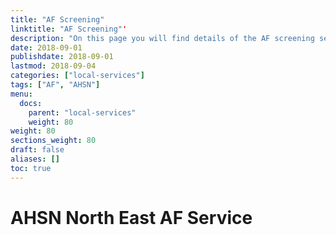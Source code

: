 ```yaml
---
title: "AF Screening"
linktitle: "AF Screening"'
description: "On this page you will find details of the AF screening services commissioned in our region."
date: 2018-09-01
publishdate: 2018-09-01
lastmod: 2018-09-04
categories: ["local-services"]
tags: ["AF", "AHSN"]
menu:
  docs:
    parent: "local-services"
    weight: 80
weight: 80
sections_weight: 80
draft: false
aliases: []
toc: true
---
```


# AHSN North East AF Service

